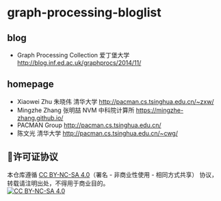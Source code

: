 # graph-processing-bloglist

## blog
- Graph Processing Collection 爱丁堡大学 http://blog.inf.ed.ac.uk/graphprocs/2014/11/  


## homepage
- Xiaowei Zhu 朱晓伟 清华大学 http://pacman.cs.tsinghua.edu.cn/~zxw/
- Mingzhe Zhang 张明喆 NVM 中科院计算所 https://mingzhe-zhang.github.io/
- PACMAN Group http://pacman.cs.tsinghua.edu.cn/
- 陈文光 清华大学 http://pacman.cs.tsinghua.edu.cn/~cwg/








## 📜许可证协议
本仓库遵循 [CC BY-NC-SA 4.0](https://github.com/huihut/interview/blob/master/LICENSE)（署名 - 非商业性使用 - 相同方式共享） 协议，转载请注明出处，不得用于商业目的。   
[![CC BY-NC-SA 4.0](https://i.creativecommons.org/l/by-nc-sa/4.0/88x31.png)](LICENSE)
